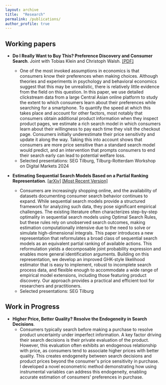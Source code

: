 ```yaml
---
layout: archive
title:  "Research"
permalink: /publications/
author_profile: true
---
```



Working papers
---- 
* **Do I Really Want to Buy This? Preference Discovery and Consumer Search**. Joint with Tobias Klein and Christoph Walsh. [[PDF]](https://www.dropbox.com/scl/fi/otgsnm4pnp4o7fch87wbr/JMP_TZhang.pdf?rlkey=fu5pjctjg25bvrdnclejxhuj1&st=uhbzujur&dl=0&raw=1)
  * One of the most invoked assumptions in economics is that consumers know their preferences when making choices. Although theories and experiments in psychology and behavioral economics suggest that this may be unrealistic, there is relatively little evidence from the field on this question. In this paper, we use detailed clickstream data from a large Central Asian online platform to study the extent to which consumers learn about their preferences while searching for a smartphone. To quantify the speed at which this takes place and account for other factors, most notably that consumers obtain additional product information when they inspect product pages, we estimate a rich search model in which consumers learn about their willingness to pay each time they visit the checkout page. Consumers initially underestimate their price sensitivity and update it along the way. Taking this into account shows that consumers are more price sensitive than a standard search model would predict, and an intervention that prompts consumers to end their search early can lead to potential welfare loss.
  * Selected presentations: SEG Tilburg, Tilburg-Rotterdam Workshop on Digital Markets 2024


* **Estimating Sequential Search Models Based on a Partial Ranking Representation**. [[arXiv]](https://arxiv.org/abs/2501.07514) [[Most Recent Version]](https://www.dropbox.com/scl/fi/1fusn7428ic8kp92cle4b/Partial_Ranking.pdf?rlkey=k9yj6yoztjrdgql0i3q02vo1r&st=eip2wxez&dl=0&raw=1)
  * Consumers are increasingly shopping online, and the availability of datasets documenting consumer search behavior continues to expand. While sequential search models provide a structured framework for analyzing such data, they pose significant empirical challenges. The existing literature often characterizes step-by-step optimality in sequential search models using Optimal Search Rules, but these rules rely on unobserved search outcomes, making estimation computationally intensive due to the need to solve or simulate high-dimensional integrals. This paper introduces a new representation that reformulates a broad class of sequential search models as an equivalent partial ranking of available actions. This reformulation yields a decomposable joint probability expression and enables more general identification arguments. Building on this representation, we develop an improved GHK-style likelihood estimator that is easy to implement, robust to incomplete search process data, and flexible enough to accommodate a wide range of empirical model extensions, including those featuring product discovery. Our approach provides a practical and efficient tool for researchers and practitioners.
  * Selected presentations: SEG Tilburg


Work in Progress
---- 
* **Higher Price, Better Quality? Resolve the Endogeneity in Search Decisions**. 
  * Consumers typically search before making a purchase to resolve product uncertainty under imperfect information. A key factor driving their search decisions is their private evaluation of the product. However, this evaluation often exhibits an endogenous relationship with price, as consumers tend to associate higher prices with better quality. This creates endogeneity between search decisions and product prices beyond the consumer's price sensitivity in purchase. I developed a novel econometric method demonstrating how using instrumental variables can address this endogeneity, enabling accurate estimation of consumers' preferences in purchase.

